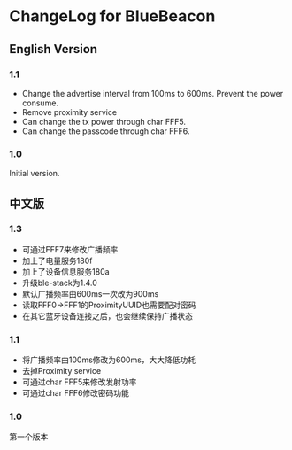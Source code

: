 # ChangeLog for BlueBeacon

## English Version

### 1.1

* Change the advertise interval from 100ms to 600ms. Prevent the power consume.
* Remove proximity service
* Can change the tx power through char FFF5.
* Can change the passcode through char FFF6.

### 1.0

Initial version.

## 中文版

### 1.3

* 可通过FFF7来修改广播频率
* 加上了电量服务180f
* 加上了设备信息服务180a
* 升级ble-stack为1.4.0
* 默认广播频率由600ms一次改为900ms
* 读取FFF0->FFF1的ProximityUUID也需要配对密码
* 在其它蓝牙设备连接之后，也会继续保持广播状态

### 1.1

* 将广播频率由100ms修改为600ms，大大降低功耗
* 去掉Proximity service
* 可通过char FFF5来修改发射功率
* 可通过char FFF6修改密码功能

### 1.0

第一个版本
